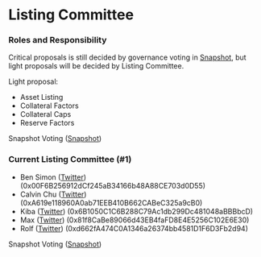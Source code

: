 # Listing Committee

### Roles and Responsibility

Critical proposals is still decided by governance voting in [Snapshot](https://vote.cream.finance), but light proposals will be decided by Listing Committee.

Light proposal:

* Asset Listing
* Collateral Factors
* Collateral Caps
* Reserve Factors

Snapshot Voting \([Snapshot](https://vote.cream.finance/#/cream-finance.eth/proposal/QmeLPHwPdELd9NN1PfEGeoLejh9xMmxpCS8G2XZL2efz4p)\)

### Current Listing Committee \(\#1\)

* Ben Simon \([Twitter](https://twitter.com/benjaminsimon97)\) \(0x00F6B256912dCf245aB34166b48A88CE703d0D55\)
* Calvin Chu \([Twitter](https://twitter.com/calchulus)\) \(0xA619e118960A0ab71EEB410B662CABeC325a9cB0\)
* Kiba \([Twitter](https://twitter.com/KibaGateaux)\) \(0x6B1050C1C6B288C79Ac1db299Dc481048aBBBbcD\)
* Max \([Twitter](https://twitter.com/farmerdefi)\) \(0x81f8CaBe89066d43EB4faFD8E4E5256C102E6E30\)
* Rolf \([Twitter](https://twitter.com/RolfHoefer)\) \(0xd662fA474C0A1346a26374bb4581D1F6D3Fb2d94\)

Snapshot Voting \([Snapshot](https://vote.cream.finance/#/cream-finance.eth/proposal/QmZcFTwTXCvGAszJqsm12PfTRVpjL3xCZ7dysNyLtU8CL4)\)

### 

